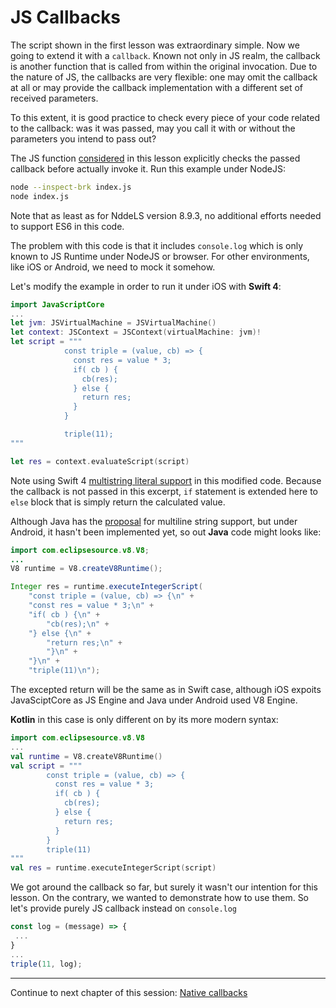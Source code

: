 # JS Callbacks

The script shown in the first lesson was extraordinary simple. Now we going to extend it with a <code>callback</code>. Known not only in JS realm, the callback is another function that is called from within the original invocation. Due to the nature of JS, the callbacks are very flexible: one may omit the callback at all or may provide the callback implementation with a different set of received parameters.

To this extent, it is good practice to check every piece of your code related to the callback: was it was passed, may you call it with or without the parameters you intend to pass out?

The JS function [considered](index.js) in this lesson explicitly checks the passed callback before actually invoke it.
Run this example under NodeJS:
``` bash
node --inspect-brk index.js
node index.js
```
Note that as least as for NddeLS version 8.9.3, no additional efforts needed to support ES6 in this code.


The problem with this code is that it includes <code>console.log</code> which is only known to JS Runtime under NodeJS or browser. For other environments, like iOS or Android, we need to mock it somehow.

Let's modify the example in order to run it under iOS with <b>Swift 4</b>:
``` Swift
import JavaScriptCore
...
let jvm: JSVirtualMachine = JSVirtualMachine()
let context: JSContext = JSContext(virtualMachine: jvm)!
let script = """
            const triple = (value, cb) => {
              const res = value * 3;
              if( cb ) {
                cb(res);
              } else {
                return res;
              }
            }

            triple(11);
"""

let res = context.evaluateScript(script)
```
Note using Swift 4 [multistring literal support](https://github.com/apple/swift-evolution/blob/master/proposals/0168-multi-line-string-literals.md) in this modified code. Because the callback is not passed in this excerpt, <code>if</code> statement is extended here to <code>else</code> block that is simply return the calculated value. 

Although Java has the [proposal](https://blog.joda.org/2008/01/java-7-multi-line-string-literals_594.html) for multiline string support, but under Android, it hasn't been implemented yet, so out <b>Java</b> code might looks like:
``` Java 
import com.eclipsesource.v8.V8;
...
V8 runtime = V8.createV8Runtime();

Integer res = runtime.executeIntegerScript(
    "const triple = (value, cb) => {\n" +
    "const res = value * 3;\n" +
    "if( cb ) {\n" +
        "cb(res);\n" +
    "} else {\n" +
        "return res;\n" +
        "}\n" +
    "}\n" +
    "triple(11)\n");
```
The excepted return will be the same as in Swift case, although iOS expoits JavaSciptCore as JS Engine and Java under Android used V8 Engine.

<b>Kotlin</b> in this case is only different on by its more modern syntax:
``` Kotlin
import com.eclipsesource.v8.V8
...
val runtime = V8.createV8Runtime()
val script = """
        const triple = (value, cb) => {
          const res = value * 3;
          if( cb ) {
            cb(res);
          } else {
            return res;
          }
        }
        triple(11)
"""
val res = runtime.executeIntegerScript(script)
```

We got around the callback so far, but surely it wasn't our intention for this lesson. On the contrary, we wanted to demonstrate how to use them. So let's provide purely JS callback instead on <code>console.log</code>
``` javascript
const log = (message) => {
 ...
}
...
triple(11, log);
```
---

Continue to next chapter of this session: [Native callbacks](https://github.com/olegkleiman/crib/blob/master/session2/nativeCallbacks/readme.md)

